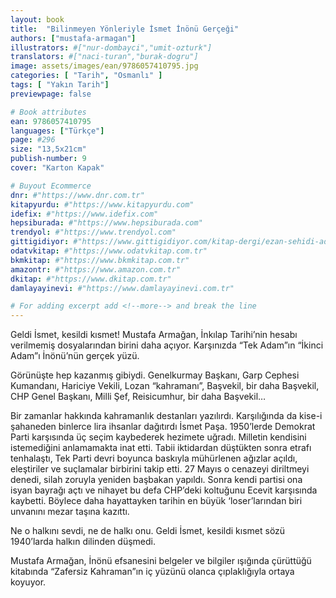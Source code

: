 ```yaml
---
layout: book
title:  "Bilinmeyen Yönleriyle İsmet İnönü Gerçeği"
authors: ["mustafa-armagan"]
illustrators: #["nur-dombayci","umit-ozturk"]
translators: #["naci-turan","burak-dogru"]
image: assets/images/ean/9786057410795.jpg
categories: [ "Tarih", "Osmanlı" ]
tags: [ "Yakın Tarih"]
previewpage: false

# Book attributes
ean: 9786057410795
languages: ["Türkçe"]
page: #296
size: "13,5x21cm"
publish-number: 9
cover: "Karton Kapak"

# Buyout Ecommerce
dnr: #"https://www.dnr.com.tr"
kitapyurdu: #"https://www.kitapyurdu.com"
idefix: #"https://www.idefix.com"
hepsiburada: #"https://www.hepsiburada.com"
trendyol: #"https://www.trendyol.com"
gittigidiyor: #"https://www.gittigidiyor.com/kitap-dergi/ezan-sehidi-adnan-menderes_pdp_732728793"
odatvkitap: #"https://www.odatvkitap.com.tr"
bkmkitap: #"https://www.bkmkitap.com.tr"
amazontr: #"https://www.amazon.com.tr"
dkitap: #"https://www.dkitap.com.tr"
damlayayinevi: #"https://www.damlayayinevi.com.tr"

# For adding excerpt add <!--more--> and break the line
---
```

Geldi İsmet, kesildi kısmet!
Mustafa Armağan, İnkılap Tarihi’nin hesabı verilmemiş dosyalarından birini daha açıyor. Karşınızda “Tek Adam”ın “İkinci Adam”ı İnönü’nün gerçek yüzü.
<!--more--> 
Görünüşte hep kazanmış gibiydi. Genelkurmay Başkanı, Garp Cephesi Kumandanı, Hariciye Vekili, Lozan “kahramanı”, Başvekil, bir daha Başvekil, CHP Genel Başkanı, Milli Şef, Reisicumhur, bir daha Başvekil…

Bir zamanlar hakkında kahramanlık destanları yazılırdı. Karşılığında da kise-i şahaneden binlerce lira ihsanlar dağıtırdı İsmet Paşa. 1950’lerde Demokrat Parti karşısında üç seçim kaybederek hezimete uğradı. Milletin kendisini istemediğini anlamamakta inat etti. Tabii iktidardan düştükten sonra etrafı tenhalaştı, Tek Parti devri boyunca baskıyla mühürlenen ağızlar açıldı, eleştiriler ve suçlamalar birbirini takip etti. 27 Mayıs o cenazeyi diriltmeyi denedi, silah zoruyla yeniden başbakan yapıldı. Sonra kendi partisi ona isyan bayrağı açtı ve nihayet bu defa CHP’deki koltuğunu Ecevit karşısında kaybetti. Böylece daha hayattayken tarihin en büyük ‘loser’larından biri unvanını mezar taşına kazıttı.

Ne o halkını sevdi, ne de halkı onu. Geldi İsmet, kesildi kısmet sözü 1940’larda halkın dilinden düşmedi.

Mustafa Armağan, İnönü efsanesini belgeler ve bilgiler ışığında çürüttüğü kitabında “Zafersiz Kahraman”ın iç yüzünü olanca çıplaklığıyla ortaya koyuyor.